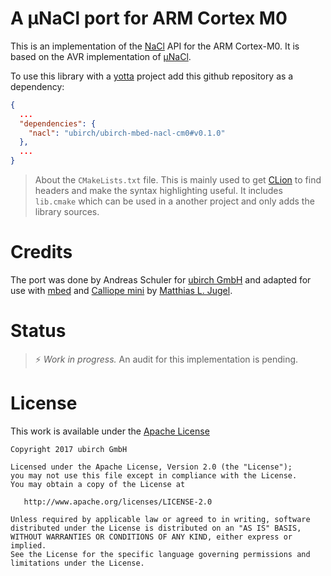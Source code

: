 # A μNaCl port for ARM Cortex M0

This is an implementation of the [NaCl](https://nacl.cr.yp.to/) API
for the ARM Cortex-M0. It is based on the AVR implementation of
[μNaCl](https://munacl.cryptojedi.org/curve25519-atmega.shtml).

To use this library with a [yotta](http://docs.yottabuild.org/) project
add this github repository as a dependency:

```json
{
  ...
  "dependencies": {
    "nacl": "ubirch/ubirch-mbed-nacl-cm0#v0.1.0"
  },
  ...
}
```

> About the `CMakeLists.txt` file. This is mainly used to get
> [CLion](https://www.jetbrains.com/clion/) to find headers and make the
> syntax highlighting useful. It includes `lib.cmake` which can be used
> in a another project and only adds the library sources.

# Credits

The port was done by Andreas Schuler for [ubirch GmbH](http://ubirch.com) and
adapted for use with [mbed](https://mbed.org) and [Calliope mini](http://calliope.cc)
by [Matthias L. Jugel](https://github.com/thinkberg).

# Status

> ⚡ *Work in progress.* An audit for this implementation is pending.

# License

This work is available under the [Apache License](LICENSE)

```
Copyright 2017 ubirch GmbH

Licensed under the Apache License, Version 2.0 (the "License");
you may not use this file except in compliance with the License.
You may obtain a copy of the License at

   http://www.apache.org/licenses/LICENSE-2.0

Unless required by applicable law or agreed to in writing, software
distributed under the License is distributed on an "AS IS" BASIS,
WITHOUT WARRANTIES OR CONDITIONS OF ANY KIND, either express or implied.
See the License for the specific language governing permissions and
limitations under the License.
````
